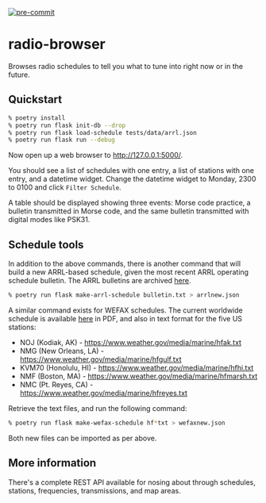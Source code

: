 [![pre-commit](https://img.shields.io/badge/pre--commit-enabled-brightgreen?logo=pre-commit)](https://github.com/pre-commit/pre-commit)

# radio-browser

Browses radio schedules to tell you what to tune into right now or in the future.

## Quickstart

```zsh
% poetry install
% poetry run flask init-db --drop
% poetry run flask load-schedule tests/data/arrl.json
% poetry run flask run --debug
```

Now open up a web browser to http://127.0.0.1:5000/.

You should see a list of schedules with one entry, a list of stations with one entry, and a datetime widget.  Change the datetime widget to Monday, 2300 to 0100 and click `Filter Schedule`.

A table should be displayed showing three events:  Morse code practice, a bulletin transmitted in Morse code, and the same bulletin transmitted with digital modes like PSK31.

## Schedule tools

In addition to the above commands, there is another command that will build a new ARRL-based schedule, given the most recent ARRL operating schedule bulletin.  The ARRL bulletins are archived [here](https://www.arrl.org/w1aw-bulletins-archive).

```zsh
% poetry run flask make-arrl-schedule bulletin.txt > arrlnew.json
```

A similar command exists for WEFAX schedules. The current worldwide schedule is available [here](https://www.weather.gov/media/marine/rfax.pdf) in PDF, and also in text format for the five US stations:
* NOJ (Kodiak, AK) - https://www.weather.gov/media/marine/hfak.txt
* NMG (New Orleans, LA) - https://www.weather.gov/media/marine/hfgulf.txt
* KVM70 (Honolulu, HI) - https://www.weather.gov/media/marine/hfhi.txt
* NMF (Boston, MA) - https://www.weather.gov/media/marine/hfmarsh.txt
* NMC (Pt. Reyes, CA) - https://www.weather.gov/media/marine/hfreyes.txt

Retrieve the text files, and run the following command:

```zsh
% poetry run flask make-wefax-schedule hf*txt > wefaxnew.json
```

Both new files can be imported as per above.

## More information

There's a complete REST API available for nosing about through schedules, stations, frequencies, transmissions, and map areas.
